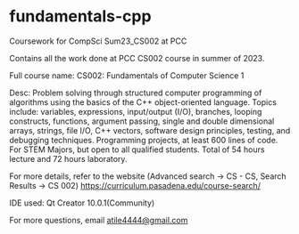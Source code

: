 # fundamentals-cpp
Coursework for CompSci Sum23_CS002 at PCC

Contains all the work done at PCC CS002 course in summer of 2023.

Full course name: CS002: Fundamentals of Computer Science 1

Desc: Problem solving through structured computer programming of algorithms using the basics of the C++ object-oriented language. Topics include: variables, expressions, input/output (I/O), branches, looping constructs, functions, argument passing, single and double dimensional arrays, strings, file I/O, C++ vectors, software design principles, testing, and debugging techniques. Programming projects, at least 600 lines of code. For STEM Majors, but open to all qualified students. Total of 54 hours lecture and 72 hours laboratory.

For more details, refer to the website (Advanced search -> CS - CS, Search Results -> CS 002)
https://curriculum.pasadena.edu/course-search/

IDE used: Qt Creator 10.0.1(Community)

For more questions, email atile4444@gmail.com
